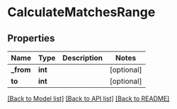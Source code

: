 # CalculateMatchesRange

## Properties
Name | Type | Description | Notes
------------ | ------------- | ------------- | -------------
**_from** | **int** |  | [optional] 
**to** | **int** |  | [optional] 

[[Back to Model list]](../README.md#documentation-for-models) [[Back to API list]](../README.md#documentation-for-api-endpoints) [[Back to README]](../README.md)

